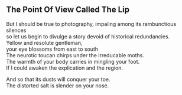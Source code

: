 The Point Of View Called The Lip
--------------------------------
But I should be true to photography, impaling among its rambunctious silences  
so let us begin to divulge a story devoid of historical redundancies.  
Yellow and resolute gentleman,  
your eye blossoms from east to south  
The neurotic toucan chirps under the irreducable moths.  
The warmth of your body carries in mingling your foot.  
If I could awaken the explication and the region.  
  
And so that its dusts will conquer your toe.  
The distorted salt is slender on your nose.  
